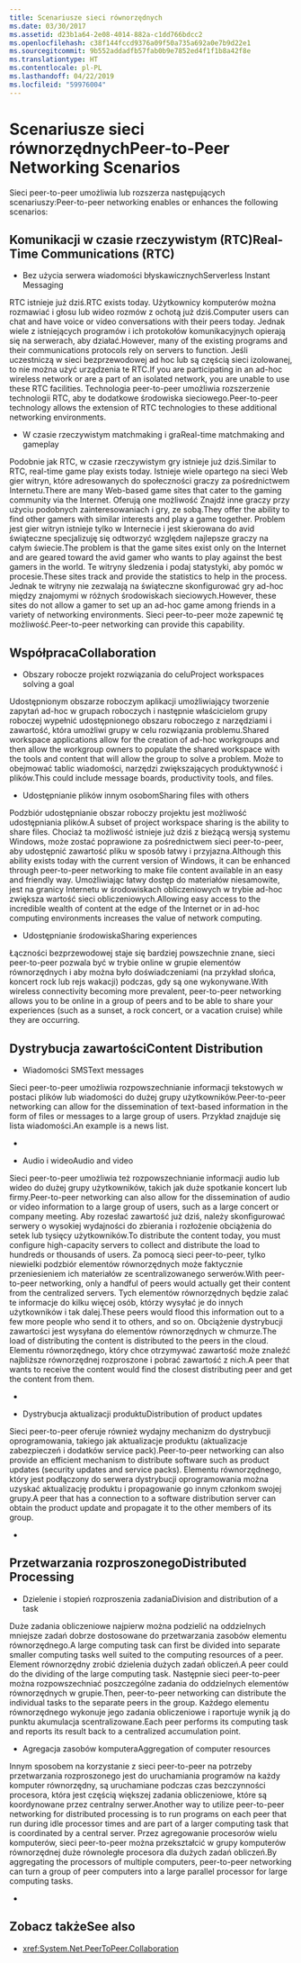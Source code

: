```yaml
---
title: Scenariusze sieci równorzędnych
ms.date: 03/30/2017
ms.assetid: d23b1a64-2e08-4014-882a-c1dd766bdcc2
ms.openlocfilehash: c38f144fccd9376a09f50a735a692a0e7b9d22e1
ms.sourcegitcommit: 9b552addadfb57fab0b9e7852ed4f1f1b8a42f8e
ms.translationtype: HT
ms.contentlocale: pl-PL
ms.lasthandoff: 04/22/2019
ms.locfileid: "59976004"
---
```

# <a name="peer-to-peer-networking-scenarios"></a><span data-ttu-id="275a1-102">Scenariusze sieci równorzędnych</span><span class="sxs-lookup"><span data-stu-id="275a1-102">Peer-to-Peer Networking Scenarios</span></span>
<span data-ttu-id="275a1-103">Sieci peer-to-peer umożliwia lub rozszerza następujących scenariuszy:</span><span class="sxs-lookup"><span data-stu-id="275a1-103">Peer-to-peer networking enables or enhances the following scenarios:</span></span>  
  
## <a name="real-time-communications-rtc"></a><span data-ttu-id="275a1-104">Komunikacji w czasie rzeczywistym (RTC)</span><span class="sxs-lookup"><span data-stu-id="275a1-104">Real-Time Communications (RTC)</span></span>  
  
-   <span data-ttu-id="275a1-105">Bez użycia serwera wiadomości błyskawicznych</span><span class="sxs-lookup"><span data-stu-id="275a1-105">Serverless Instant Messaging</span></span>  
  
 <span data-ttu-id="275a1-106">RTC istnieje już dziś.</span><span class="sxs-lookup"><span data-stu-id="275a1-106">RTC exists today.</span></span> <span data-ttu-id="275a1-107">Użytkownicy komputerów można rozmawiać i głosu lub wideo rozmów z ochotą już dziś.</span><span class="sxs-lookup"><span data-stu-id="275a1-107">Computer users can chat and have voice or video conversations with their peers today.</span></span> <span data-ttu-id="275a1-108">Jednak wiele z istniejących programów i ich protokołów komunikacyjnych opierają się na serwerach, aby działać.</span><span class="sxs-lookup"><span data-stu-id="275a1-108">However, many of the existing programs and their communications protocols rely on servers to function.</span></span> <span data-ttu-id="275a1-109">Jeśli uczestniczą w sieci bezprzewodowej ad hoc lub są częścią sieci izolowanej, to nie można użyć urządzenia te RTC.</span><span class="sxs-lookup"><span data-stu-id="275a1-109">If you are participating in an ad-hoc wireless network or are a part of an isolated network, you are unable to use these RTC facilities.</span></span> <span data-ttu-id="275a1-110">Technologia peer-to-peer umożliwia rozszerzenie technologii RTC, aby te dodatkowe środowiska sieciowego.</span><span class="sxs-lookup"><span data-stu-id="275a1-110">Peer-to-peer technology allows the extension of RTC technologies to these additional networking environments.</span></span>  
  
-   <span data-ttu-id="275a1-111">W czasie rzeczywistym matchmaking i gra</span><span class="sxs-lookup"><span data-stu-id="275a1-111">Real-time matchmaking and gameplay</span></span>  
  
 <span data-ttu-id="275a1-112">Podobnie jak RTC, w czasie rzeczywistym gry istnieje już dziś.</span><span class="sxs-lookup"><span data-stu-id="275a1-112">Similar to RTC, real-time game play exists today.</span></span> <span data-ttu-id="275a1-113">Istnieje wiele opartego na sieci Web gier witryn, które adresowanych do społeczności graczy za pośrednictwem Internetu.</span><span class="sxs-lookup"><span data-stu-id="275a1-113">There are many Web-based game sites that cater to the gaming community via the Internet.</span></span> <span data-ttu-id="275a1-114">Oferują one możliwość Znajdź inne graczy przy użyciu podobnych zainteresowaniach i gry, ze sobą.</span><span class="sxs-lookup"><span data-stu-id="275a1-114">They offer the ability to find other gamers with similar interests and play a game together.</span></span> <span data-ttu-id="275a1-115">Problem jest gier witryn istnieje tylko w Internecie i jest skierowana do avid świąteczne specjalizuję się odtworzyć względem najlepsze graczy na całym świecie.</span><span class="sxs-lookup"><span data-stu-id="275a1-115">The problem is that the game sites exist only on the Internet and are geared toward the avid gamer who wants to play against the best gamers in the world.</span></span> <span data-ttu-id="275a1-116">Te witryny śledzenia i podaj statystyki, aby pomóc w procesie.</span><span class="sxs-lookup"><span data-stu-id="275a1-116">These sites track and provide the statistics to help in the process.</span></span> <span data-ttu-id="275a1-117">Jednak te witryny nie zezwalają na świąteczne skonfigurować gry ad-hoc między znajomymi w różnych środowiskach sieciowych.</span><span class="sxs-lookup"><span data-stu-id="275a1-117">However, these sites do not allow a gamer to set up an ad-hoc game among friends in a variety of networking environments.</span></span> <span data-ttu-id="275a1-118">Sieci peer-to-peer może zapewnić tę możliwość.</span><span class="sxs-lookup"><span data-stu-id="275a1-118">Peer-to-peer networking can provide this capability.</span></span>  
  
## <a name="collaboration"></a><span data-ttu-id="275a1-119">Współpraca</span><span class="sxs-lookup"><span data-stu-id="275a1-119">Collaboration</span></span>  
  
-   <span data-ttu-id="275a1-120">Obszary robocze projekt rozwiązania do celu</span><span class="sxs-lookup"><span data-stu-id="275a1-120">Project workspaces solving a goal</span></span>  
  
 <span data-ttu-id="275a1-121">Udostępnionym obszarze roboczym aplikacji umożliwiający tworzenie zapytań ad-hoc w grupach roboczych i następnie właścicielom grupy roboczej wypełnić udostępnionego obszaru roboczego z narzędziami i zawartość, która umożliwi grupy w celu rozwiązania problemu.</span><span class="sxs-lookup"><span data-stu-id="275a1-121">Shared workspace applications allow for the creation of ad-hoc workgroups and then allow the workgroup owners to populate the shared workspace with the tools and content that will allow the group to solve a problem.</span></span> <span data-ttu-id="275a1-122">Może to obejmować tablic wiadomości, narzędzi zwiększających produktywność i plików.</span><span class="sxs-lookup"><span data-stu-id="275a1-122">This could include message boards, productivity tools, and files.</span></span>  
  
-   <span data-ttu-id="275a1-123">Udostępnianie plików innym osobom</span><span class="sxs-lookup"><span data-stu-id="275a1-123">Sharing files with others</span></span>  
  
 <span data-ttu-id="275a1-124">Podzbiór udostępnianie obszar roboczy projektu jest możliwość udostępniania plików.</span><span class="sxs-lookup"><span data-stu-id="275a1-124">A subset of project workspace sharing is the ability to share files.</span></span> <span data-ttu-id="275a1-125">Chociaż ta możliwość istnieje już dziś z bieżącą wersją systemu Windows, może zostać poprawione za pośrednictwem sieci peer-to-peer, aby udostępnić zawartość pliku w sposób łatwy i przyjazna.</span><span class="sxs-lookup"><span data-stu-id="275a1-125">Although this ability exists today with the current version of Windows, it can be enhanced through peer-to-peer networking to make file content available in an easy and friendly way.</span></span> <span data-ttu-id="275a1-126">Umożliwiając łatwy dostęp do materiałów niesamowite, jest na granicy Internetu w środowiskach obliczeniowych w trybie ad-hoc zwiększa wartość sieci obliczeniowych.</span><span class="sxs-lookup"><span data-stu-id="275a1-126">Allowing easy access to the incredible wealth of content at the edge of the Internet or in ad-hoc computing environments increases the value of network computing.</span></span>  
  
-   <span data-ttu-id="275a1-127">Udostępnianie środowiska</span><span class="sxs-lookup"><span data-stu-id="275a1-127">Sharing experiences</span></span>  
  
 <span data-ttu-id="275a1-128">Łączności bezprzewodowej staje się bardziej powszechnie znane, sieci peer-to-peer pozwala być w trybie online w grupie elementów równorzędnych i aby można było doświadczeniami (na przykład słońca, koncert rock lub rejs wakacji) podczas, gdy są one wykonywane.</span><span class="sxs-lookup"><span data-stu-id="275a1-128">With wireless connectivity becoming more prevalent, peer-to-peer networking allows you to be online in a group of peers and to be able to share your experiences (such as a sunset, a rock concert, or a vacation cruise) while they are occurring.</span></span>  
  
## <a name="content-distribution"></a><span data-ttu-id="275a1-129">Dystrybucja zawartości</span><span class="sxs-lookup"><span data-stu-id="275a1-129">Content Distribution</span></span>  
  
-   <span data-ttu-id="275a1-130">Wiadomości SMS</span><span class="sxs-lookup"><span data-stu-id="275a1-130">Text messages</span></span>  
  
 <span data-ttu-id="275a1-131">Sieci peer-to-peer umożliwia rozpowszechnianie informacji tekstowych w postaci plików lub wiadomości do dużej grupy użytkowników.</span><span class="sxs-lookup"><span data-stu-id="275a1-131">Peer-to-peer networking can allow for the dissemination of text-based information in the form of files or messages to a large group of users.</span></span> <span data-ttu-id="275a1-132">Przykład znajduje się lista wiadomości.</span><span class="sxs-lookup"><span data-stu-id="275a1-132">An example is a news list.</span></span>  
  
-  
  
-   <span data-ttu-id="275a1-133">Audio i wideo</span><span class="sxs-lookup"><span data-stu-id="275a1-133">Audio and video</span></span>  
  
 <span data-ttu-id="275a1-134">Sieci peer-to-peer umożliwia też rozpowszechnianie informacji audio lub wideo do dużej grupy użytkowników, takich jak duże spotkanie koncert lub firmy.</span><span class="sxs-lookup"><span data-stu-id="275a1-134">Peer-to-peer networking can also allow for the dissemination of audio or video information to a large group of users, such as a large concert or company meeting.</span></span> <span data-ttu-id="275a1-135">Aby rozesłać zawartość już dziś, należy skonfigurować serwery o wysokiej wydajności do zbierania i rozłożenie obciążenia do setek lub tysięcy użytkowników.</span><span class="sxs-lookup"><span data-stu-id="275a1-135">To distribute the content today, you must configure high-capacity servers to collect and distribute the load to hundreds or thousands of users.</span></span> <span data-ttu-id="275a1-136">Za pomocą sieci peer-to-peer, tylko niewielki podzbiór elementów równorzędnych może faktycznie przeniesieniem ich materiałów ze scentralizowanego serwerów.</span><span class="sxs-lookup"><span data-stu-id="275a1-136">With peer-to-peer networking, only a handful of peers would actually get their content from the centralized servers.</span></span> <span data-ttu-id="275a1-137">Tych elementów równorzędnych będzie zalać te informacje do kilku więcej osób, którzy wysyłać je do innych użytkowników i tak dalej.</span><span class="sxs-lookup"><span data-stu-id="275a1-137">These peers would flood this information out to a few more people who send it to others, and so on.</span></span> <span data-ttu-id="275a1-138">Obciążenie dystrybucji zawartości jest wysyłana do elementów równorzędnych w chmurze.</span><span class="sxs-lookup"><span data-stu-id="275a1-138">The load of distributing the content is distributed to the peers in the cloud.</span></span> <span data-ttu-id="275a1-139">Elementu równorzędnego, który chce otrzymywać zawartość może znaleźć najbliższe równorzędnej rozproszone i pobrać zawartość z nich.</span><span class="sxs-lookup"><span data-stu-id="275a1-139">A peer that wants to receive the content would find the closest distributing peer and get the content from them.</span></span>  
  
-  
  
-   <span data-ttu-id="275a1-140">Dystrybucja aktualizacji produktu</span><span class="sxs-lookup"><span data-stu-id="275a1-140">Distribution of product updates</span></span>  
  
 <span data-ttu-id="275a1-141">Sieci peer-to-peer oferuje również wydajny mechanizm do dystrybucji oprogramowania, takiego jak aktualizacje produktu (aktualizacje zabezpieczeń i dodatków service pack).</span><span class="sxs-lookup"><span data-stu-id="275a1-141">Peer-to-peer networking can also provide an efficient mechanism to distribute software such as product updates (security updates and service packs).</span></span> <span data-ttu-id="275a1-142">Elementu równorzędnego, który jest podłączony do serwera dystrybucji oprogramowania można uzyskać aktualizację produktu i propagowanie go innym członkom swojej grupy.</span><span class="sxs-lookup"><span data-stu-id="275a1-142">A peer that has a connection to a software distribution server can obtain the product update and propagate it to the other members of its group.</span></span>  
  
-  
  
## <a name="distributed-processing"></a><span data-ttu-id="275a1-143">Przetwarzania rozproszonego</span><span class="sxs-lookup"><span data-stu-id="275a1-143">Distributed Processing</span></span>  
  
-   <span data-ttu-id="275a1-144">Dzielenie i stopień rozproszenia zadania</span><span class="sxs-lookup"><span data-stu-id="275a1-144">Division and distribution of a task</span></span>  
  
 <span data-ttu-id="275a1-145">Duże zadania obliczeniowe najpierw można podzielić na oddzielnych mniejsze zadań dobrze dostosowane do przetwarzania zasobów elementu równorzędnego.</span><span class="sxs-lookup"><span data-stu-id="275a1-145">A large computing task can first be divided into separate smaller computing tasks well suited to the computing resources of a peer.</span></span> <span data-ttu-id="275a1-146">Element równorzędny zrobić dzielenia dużych zadań obliczeń.</span><span class="sxs-lookup"><span data-stu-id="275a1-146">A peer could do the dividing of the large computing task.</span></span> <span data-ttu-id="275a1-147">Następnie sieci peer-to-peer można rozpowszechniać poszczególne zadania do oddzielnych elementów równorzędnych w grupie.</span><span class="sxs-lookup"><span data-stu-id="275a1-147">Then, peer-to-peer networking can distribute the individual tasks to the separate peers in the group.</span></span> <span data-ttu-id="275a1-148">Każdego elementu równorzędnego wykonuje jego zadania obliczeniowe i raportuje wynik ją do punktu akumulacja scentralizowane.</span><span class="sxs-lookup"><span data-stu-id="275a1-148">Each peer performs its computing task and reports its result back to a centralized accumulation point.</span></span>  
  
-   <span data-ttu-id="275a1-149">Agregacja zasobów komputera</span><span class="sxs-lookup"><span data-stu-id="275a1-149">Aggregation of computer resources</span></span>  
  
 <span data-ttu-id="275a1-150">Innym sposobem na korzystanie z sieci peer-to-peer na potrzeby przetwarzania rozproszonego jest do uruchamiania programów na każdy komputer równorzędny, są uruchamiane podczas czas bezczynności procesora, która jest częścią większej zadania obliczeniowe, które są koordynowane przez centralny serwer.</span><span class="sxs-lookup"><span data-stu-id="275a1-150">Another way to utilize peer-to-peer networking for distributed processing is to run programs on each peer that run during idle processor times and are part of a larger computing task that is coordinated by a central server.</span></span> <span data-ttu-id="275a1-151">Przez agregowanie procesorów wielu komputerów, sieci peer-to-peer można przekształcić w grupy komputerów równorzędnej duże równoległe procesora dla dużych zadań obliczeń.</span><span class="sxs-lookup"><span data-stu-id="275a1-151">By aggregating the processors of multiple computers, peer-to-peer networking can turn a group of peer computers into a large parallel processor for large computing tasks.</span></span>  
  
-  
  
## <a name="see-also"></a><span data-ttu-id="275a1-152">Zobacz także</span><span class="sxs-lookup"><span data-stu-id="275a1-152">See also</span></span>

- <xref:System.Net.PeerToPeer.Collaboration>
